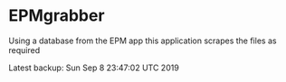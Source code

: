 # EPMgrabber
Using a database from the EPM app this application scrapes the files as required


Latest backup: Sun Sep 8 23:47:02 UTC 2019
